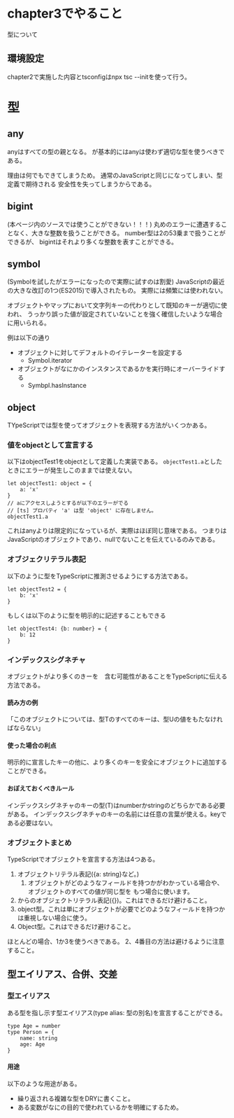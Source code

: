 # chapter3でやること
型について

## 環境設定
chapter2で実施した内容とtsconfigはnpx tsc --initを使って行う。

# 型
## any
anyはすべての型の親となる。
が基本的にはanyは使わず適切な型を使うべきである。

理由は何でもできてしまうため。
通常のJavaScriptと同じになってしまい、型定義で期待される
安全性を失ってしまうからである。

## bigint
(本ページ内のソースでは使うことができない！！！)
丸めのエラーに遭遇することなく、大きな整数を扱うことができる。
number型は2の53乗まで扱うことができるが、
bigintはそれより多くな整数を表すことができる。

## symbol
(Symbolを試したがエラーになったので実際に試すのは割愛)
JavaScriptの最近の大きな改訂の1つ(ES2015)で導入されたもの。
実際には頻繁には使われない。

オブジェクトやマップにおいて文字列キーの代わりとして既知のキーが適切に使われ、
うっかり誤った値が設定されていないことを強く確信したいような場合に用いられる。

例は以下の通り
* オブジェクトに対してデフォルトのイテレーターを設定する
  * Symbol.iterator
* オブジェクトがなにかのインスタンスであるかを実行時にオーバーライドする
  * Symbpl.hasInstance

 ## object
 TYpeScriptでは型を使ってオブジェクトを表現する方法がいくつかある。

### 値をobjectとして宣言する
以下はobjectTest1をobjectとして定義した実装である。
`objectTest1.a`としたときにエラーが発生しこのままでは使えない。
```
let objectTest1: object = {
    a: 'x'
}
// aにアクセスしようとするが以下のエラーがでる
// [ts] プロパティ 'a' は型 'object' に存在しません。
objectTest1.a
```

これはanyよりは限定的になっているが、実際はほぼ同じ意味である。
つまりはJavaScriptのオブジェクトであり、nullでないことを伝えているのみである。

### オブジェクリテラル表記
以下のように型をTypeScriptに推測させるようにする方法である。
```
let objectTest2 = {
    b: 'x'
}
```

もしくは以下のように型を明示的に記述することもできる
```
let objectTest4: {b: number} = {
    b: 12
}
```

### インデックスシグネチャ
[key: T]: Uという構文をインデックスシグネチャと言う。
オブジェクトがより多くのきーを　含む可能性があることをTypeScriptに伝える方法である。

#### 読み方の例
「このオブジェクトについては、型Tのすべてのキーは、型Uの値をもたなければならない」

#### 使った場合の利点
明示的に宣言したキーの他に、より多くのキーを安全にオブジェクトに追加することができる。

#### おぼえておくべきルール
インデックスシグネチャのキーの型(T)はnumberかstringのどちらかである必要がある。
インデックスシグネチャのキーの名前には任意の言葉が使える。keyである必要はない。


### オブジェクトまとめ
TypeScriptでオブジェクトを宣言する方法は4つある。
1. オブジェクトリテラル表記({a: string}など。)
    1. オブジェクトがどのようなフィールドを持つかがわかっている場合や、オブジェクトのすべての値が同じ型を
  もつ場合に使います。
1. からのオブジェクトリテラル表記({})。これはできるだけ避けること。
1. object型。これは単にオブジェクトが必要でどのようなフィールドを持つかは重視しない場合に使う。
1. Object型。これはできるだけ避けること。

ほとんどの場合、1か3を使うべきである。
2、4番目の方法は避けるように注意すること。

## 型エイリアス、合併、交差
### 型エイリアス
ある型を指し示す型エイリアス(type alias: 型の別名)を宣言することができる。
```
type Age = number
type Person = {
    name: string
    age: Age
}
```

#### 用途
以下のような用途がある。
- 繰り返される複雑な型をDRYに書くこと。
- ある変数がなにの目的で使われているかを明確にするため。
